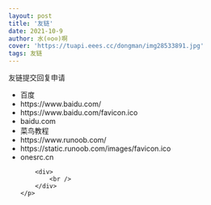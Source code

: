 ```yaml
---
layout: post
title: '友链'
date: 2021-10-9 
author: 水(⊙o⊙)啊
cover: 'https://tuapi.eees.cc/dongman/img28533891.jpg'
tags: 友链 
---
```

<div>
	<p>
		友链提交回复申请<img src="http://www.shui.tk/plugins/emoticons/images/0.gif" border="0" alt="" />
	</p>
	<p>
	<ul class="flinks">
<li>百度</li>
<li>https://www.baidu.com/</li>
<li>https://www.baidu.com/favicon.ico</li>
<li>baidu.com</li>

<li>菜鸟教程</li>
<li>https://www.runoob.com/</li>
<li>https://static.runoob.com/images/favicon.ico</li>
<li>onesrc.cn</li>

<script>document.querySelectorAll('ul.flinks').forEach(function(e){let a=e;if(a){let ns=a.querySelectorAll("li");let str='<div style="display:inline-block;">';let bgid=0;const bgs=["bg-white","bg-grey","bg-deepgrey","bg-blue","bg-purple","bg-green","bg-yellow","bg-red","bg-orange"];for(let i=0;i<ns.length;i+=4){str+=(`<div class="flink-item ${bgs[Math.floor(Math.random() * 9)]}"><div class="flink-title"><a href="${ns[i+1].innerText}"target="_blank"rel="external nofollow ugc">${ns[i].innerText}</a></div><div class="flink-link"><div class="flink-link-ico"style="background: url(${ns[i+2].innerText});background-size: 42px auto;"></div><div class="flink-link-text">${ns[i+3].innerText}</div></div></div>`)}str+=`</div>`;let n1=document.createElement("div");n1.innerHTML=str;a.parentNode.insertBefore(n1,a);a.style="display: none;"}else{console.log('No such id "flinks"')}});</script>
<style>.flink-item{width:300px;height:100px;position:relative;margin:10px;background-color:#fff;border-radius:3px;float:left}.flink-title{left:25px;top:25px;position:absolute}.flink-title a{font-size:17px;color:#f1f1f1;line-height:17px;word-break:break-all;text-decoration:none;outline:0}.flink-link{right:0;bottom:0;padding:0 15px 15px;position:absolute;text-align:center}.flink-link-text{font-size:12px;color:#f1f1f1}.flink-link-ico{display:inline-block;width:42px;height:42px;border-radius:50%}.bg-white{background-color:#fff!important}.bg-grey{background-color:#f7f7f7!important}.bg-deepgrey{background-color:rgba(0,0,0,.5)!important}.bg-blue{background-color:#6fa3ef!important}.bg-purple{background-color:#bc99c4!important}.bg-green{background-color:#46c47c!important}.bg-yellow{background-color:#f9bb3c!important}.bg-red{background-color:#e8583d!important}.bg-orange{background-color:#f68e5f!important}</style>
		<div>
			<br />
		</div>
	</p>
</div>